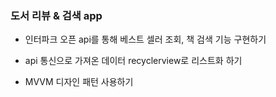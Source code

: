 ### 도서 리뷰 & 검색 app

- 인터파크 오픈 api를 통해 베스트 셀러 조회, 책 검색 기능 구현하기

- api 통신으로 가져온 데이터 recyclerview로 리스트화 하기

- MVVM 디자인 패턴 사용하기
